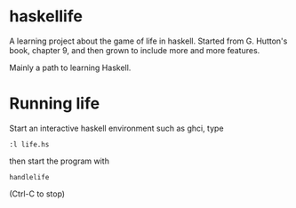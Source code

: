 # haskellife

A learning project about the game of life in haskell.
Started from G. Hutton's book, chapter 9, and then grown to
include more and more features.

Mainly a path to learning Haskell.

# Running life

Start an interactive haskell environment such as ghci,
type

    :l life.hs

then start the program with

    handlelife

(Ctrl-C to stop)

